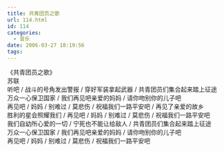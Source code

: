 ```yaml
---
title: 共青团员之歌
url: 114.html
id: 114
categories:
  - 音乐
date: 2006-03-27 18:19:56
tags:
---
```


《共青团员之歌》  
苏联  
听吧 / 战斗的号角发出警报 / 穿好军装拿起武器 / 共青团员们集合起来踏上征途  
万众一心保卫国家 / 我们再见吧亲爱的妈妈 / 请你吻别你的儿子吧  
再见吧 / 妈妈 / 别难过 / 莫悲伤 / 祝福我们一路平安吧 / 再见了亲爱的故乡  
胜利的星会照耀我们 / 再见吧 / 妈妈 / 别难过 / 莫悲伤 / 祝福我们一路平安吧  
我们自幼所心爱的一切 / 宁死也不能让给敌人 / 共青团员们集合起来踏上征途  
万众一心保卫国家 / 我们再见吧亲爱的妈妈 / 请你吻别你的儿子吧  
再见吧 / 妈妈 / 别难过 / 莫悲伤 / 祝福我们一路平安吧